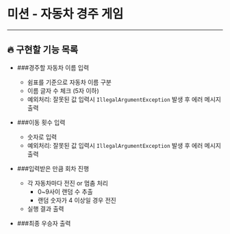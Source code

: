 # 미션 - 자동차 경주 게임

---

## 🔥 구현할 기능 목록

- ###경주할 자동차 이름 입력
  - 쉼표를 기준으로 자동차 이름 구분
  - 이름 글자 수 체크 (5자 이하)
  - 예외처리: 잘못된 값 입력시 `IllegalArgumentException` 발생 후 에러 메시지 출력 
  

- ###이동 횟수 입력
  - 숫자로 입력
  - 예외처리: 잘못된 값 입력시 `IllegalArgumentException` 발생 후 에러 메시지 출력


- ###입력받은 만큼 회차 진행
  - 각 자동차마다 전진 or 멈춤 처리
    - 0~9사이 랜덤 수 추출
    - 랜덤 숫자가 4 이상일 경우 전진
  - 실행 결과 출력


- ###최종 우승자 출력